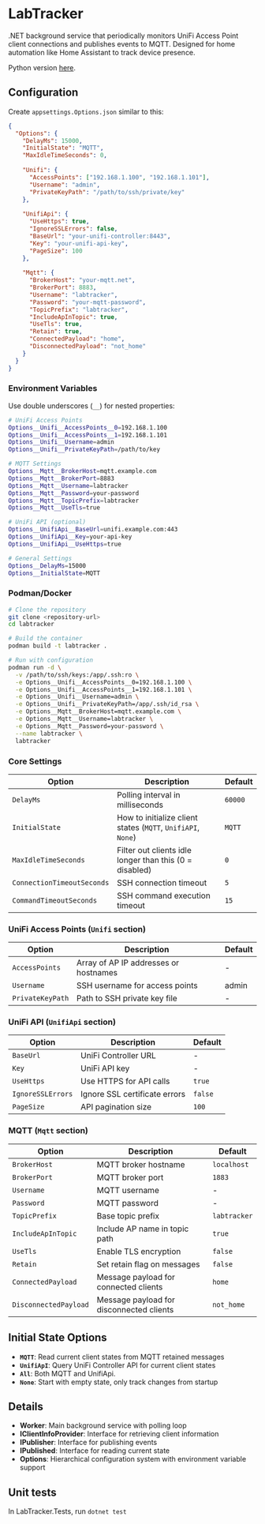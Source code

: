 # LabTracker

.NET background service that periodically monitors UniFi Access Point client connections and publishes events to MQTT. Designed for home automation like Home Assistant to track device presence.

Python version [here](https://github.com/idatum/unifi_tracker).

## Configuration

Create `appsettings.Options.json` similar to this:

```json
{
  "Options": {
    "DelayMs": 15000,
    "InitialState": "MQTT",
    "MaxIdleTimeSeconds": 0,
    
    "Unifi": {
      "AccessPoints": ["192.168.1.100", "192.168.1.101"],
      "Username": "admin", 
      "PrivateKeyPath": "/path/to/ssh/private/key"
    },
    
    "UnifiApi": {
      "UseHttps": true,
      "IgnoreSSLErrors": false,
      "BaseUrl": "your-unifi-controller:8443",
      "Key": "your-unifi-api-key",
      "PageSize": 100
    },
    
    "Mqtt": {
      "BrokerHost": "your-mqtt.net",
      "BrokerPort": 8883,
      "Username": "labtracker",
      "Password": "your-mqtt-password",
      "TopicPrefix": "labtracker",
      "IncludeApInTopic": true,
      "UseTls": true,
      "Retain": true,
      "ConnectedPayload": "home",
      "DisconnectedPayload": "not_home"
    }
  }
}
```

### Environment Variables

Use double underscores (`__`) for nested properties:

```bash
# UniFi Access Points
Options__Unifi__AccessPoints__0=192.168.1.100
Options__Unifi__AccessPoints__1=192.168.1.101
Options__Unifi__Username=admin
Options__Unifi__PrivateKeyPath=/path/to/key

# MQTT Settings
Options__Mqtt__BrokerHost=mqtt.example.com
Options__Mqtt__BrokerPort=8883
Options__Mqtt__Username=labtracker
Options__Mqtt__Password=your-password
Options__Mqtt__TopicPrefix=labtracker
Options__Mqtt__UseTls=true

# UniFi API (optional)
Options__UnifiApi__BaseUrl=unifi.example.com:443
Options__UnifiApi__Key=your-api-key
Options__UnifiApi__UseHttps=true

# General Settings
Options__DelayMs=15000
Options__InitialState=MQTT
```

### Podman/Docker

```bash
# Clone the repository
git clone <repository-url>
cd labtracker

# Build the container
podman build -t labtracker .

# Run with configuration
podman run -d \
  -v /path/to/ssh/keys:/app/.ssh:ro \
  -e Options__Unifi__AccessPoints__0=192.168.1.100 \
  -e Options__Unifi__AccessPoints__1=192.168.1.101 \
  -e Options__Unifi__Username=admin \
  -e Options__Unifi__PrivateKeyPath=/app/.ssh/id_rsa \
  -e Options__Mqtt__BrokerHost=mqtt.example.com \
  -e Options__Mqtt__Username=labtracker \
  -e Options__Mqtt__Password=your-password \
  --name labtracker \
  labtracker
```

### Core Settings

| Option | Description | Default |
|--------|-------------|---------|
| `DelayMs` | Polling interval in milliseconds | `60000` |
| `InitialState` | How to initialize client states (`MQTT`, `UnifiAPI`, `None`) | `MQTT` |
| `MaxIdleTimeSeconds` | Filter out clients idle longer than this (0 = disabled) | `0` |
| `ConnectionTimeoutSeconds` | SSH connection timeout | `5` |
| `CommandTimeoutSeconds` | SSH command execution timeout | `15` |

### UniFi Access Points (`Unifi` section)

| Option | Description | Default |
|--------|-------------|----------|
| `AccessPoints` | Array of AP IP addresses or hostnames | - |
| `Username` | SSH username for access points | admin |
| `PrivateKeyPath` | Path to SSH private key file | - |

### UniFi API (`UnifiApi` section)

| Option | Description | Default |
|--------|-------------|---------|
| `BaseUrl` | UniFi Controller URL | - |
| `Key` | UniFi API key | - |
| `UseHttps` | Use HTTPS for API calls | `true` |
| `IgnoreSSLErrors` | Ignore SSL certificate errors | `false` |
| `PageSize` | API pagination size | `100` |

### MQTT (`Mqtt` section)

| Option | Description | Default |
|--------|-------------|---------|
| `BrokerHost` | MQTT broker hostname | `localhost` |
| `BrokerPort` | MQTT broker port | `1883` |
| `Username` | MQTT username | - |
| `Password` | MQTT password | - |
| `TopicPrefix` | Base topic prefix | `labtracker` |
| `IncludeApInTopic` | Include AP name in topic path | `true` |
| `UseTls` | Enable TLS encryption | `false` |
| `Retain` | Set retain flag on messages | `false` |
| `ConnectedPayload` | Message payload for connected clients | `home` |
| `DisconnectedPayload` | Message payload for disconnected clients | `not_home` |

## Initial State Options

- **`MQTT`**: Read current client states from MQTT retained messages
- **`UnifiApI`**: Query UniFi Controller API for current client states
- **`All`**: Both MQTT and UnifiApi.
- **`None`**: Start with empty state, only track changes from startup

## Details

- **Worker**: Main background service with polling loop
- **IClientInfoProvider**: Interface for retrieving client information
- **IPublisher**: Interface for publishing events
- **IPublished**: Interface for reading current state
- **Options**: Hierarchical configuration system with environment variable support

## Unit tests
In LabTracker.Tests, run `dotnet test`